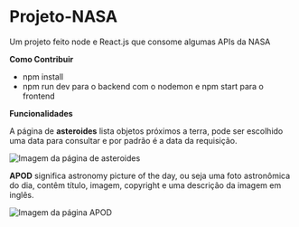 # Projeto-NASA
Um projeto feito node e React.js que consome algumas APIs da NASA  

__Como Contribuir__
  - npm install
  - npm run dev para o backend com o nodemon e npm start para o frontend
 
__Funcionalidades__

 A página de __asteroides__ lista objetos próximos a terra, pode ser escolhido uma data para consultar e por padrão é a data da requisição.
 
 ![Imagem da página de asteroides](https://cdn.discordapp.com/attachments/529138788237049856/703058677803909130/ProjetoNasa.png)
 
 __APOD__ significa astronomy picture of the day, ou seja uma foto astronômica do dia, contêm título, imagem, copyright e uma descrição da imagem em inglês.
 
 ![Imagem da página APOD](https://cdn.discordapp.com/attachments/529138788237049856/703063952829055092/ApodDiveces.png)
